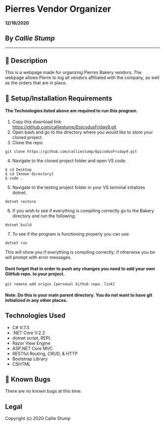 # Pierres Vendor Organizer

#### **12/18/2020**

## By _Callie Stump_
---
## 🚩 **Description**
This is a webpage made for organzing Pierres Bakery vendors. The webpage allows Pierre to log all vendors affiliated with the company, as well as the orders that are in place.

## 🔧 **Setup/Installation Requirements**
#### The Technologies listed above are required to run this program.
1. Copy this download link: https://github.com/calliestump/EpicodusFriday9.git
2. Open bash and go to the directory where you would like to store your cloned project.
3. Clone the repo.
```
git clone https://github.com/calliestump/EpicodusFriday9.git
```
4. Navigate to the cloned project folder and open VS code.
```
$ cd Desktop
$ cd [known directory]
$ code .
```
5. Navigate to the testing project folder in your VS terminal initalizes dotnet.
```
dotnet restore
```
6. If you wish to see if everything is compiling correctly go to the Bakery directory and run the following:
```
dotnet build
```
7. To see if the program is functioning properly you can use:
```
dotnet run
```
This will show you if everything is compiling correctly; if otherwise you be will prompt with error messages.

#### Dont forget that in order to push any changes you need to add your own GitHub repo. to your project.
```
git remote add origin [personal Github repo. link]
```
#### Note: Do this is your main parent directory. You do not want to have git initialized in any other places.


## **Technologies Used**
* C# V:7.3
* .NET Core V:2.2
* dotnet script, REPL
* Razor View Engine
* ASP.NET Core MVC
* RESTful Routing, CRUD, & HTTP
* Bootstrap Library
* CSHTML


## 🐛 Known Bugs
There are no known bugs at this time.

## Legal
Copyright (c) 2020 Callie Stump
